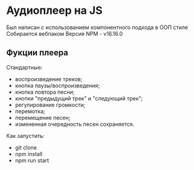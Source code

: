 # Аудиоплеер на JS

Был написан с использованием компонентного подхода в ООП стиле
Собирается вебпаком
Версия NPM - v16.16.0

## Фукции плеера

Стандартные:
- воспроизведение треков;
- кнопка паузы/воспроизведения;
- кнопка повтора песни;
- кнопки "предыдущий трек" и "следующий трек";
- регулирование громкости;
- перемотка;
- перемещение песен;
- измененная очередность песен сохраняется.

Как запустить:
- git clone
- npm install
- npm run start